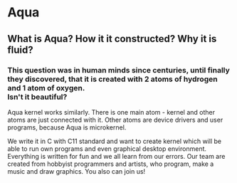 # Aqua

## What is Aqua? How it it constructed? Why it is fluid?
### This question was in human minds since centuries, until finally they discovered, that it is created with 2 atoms of hydrogen and 1 atom of oxygen.<br>Isn't it beautiful?

Aqua kernel works similarly. There is one main atom - kernel and other atoms are just connected with it.
Other atoms are device drivers and user programs, because Aqua is microkernel.

We write it in C with C11 standard and want to create kernel which will be able to run own programs and even graphical desktop environment.
Everything is written for fun and we all learn from our errors.
Our team are created from hobbyist programmers and artists, who program, make a music and draw graphics. You also can join us!
